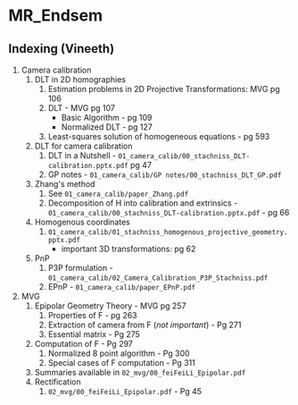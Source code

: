 # MR_Endsem

## Indexing (Vineeth)

1. Camera calibration
    1. DLT in 2D homographies
        1. Estimation problems in 2D Projective Transformations: MVG pg 106
        2. DLT - MVG pg 107
            - Basic Algorithm - pg 109
            - Normalized DLT - pg 127
        3. Least-squares solution of homogeneous equations - pg 593
    2. DLT for camera calibration
        1. DLT in a Nutshell - `01_camera_calib/00_stachniss_DLT-calibration.pptx.pdf` pg 47
        2. GP notes - `01_camera_calib/GP notes/00_stachniss_DLT_GP.pdf`
    3. Zhang's method
        1. See `01_camera_calib/paper_Zhang.pdf`
        2. Decomposition of H into calibration and extrinsics - `01_camera_calib/00_stachniss_DLT-calibration.pptx.pdf` - pg 66
    4. Homogenous coordinates
        1. `01_camera_calib/01_stachniss_homogenous_projective_geometry.pptx.pdf`
            - important 3D transformations: pg 62
    5. PnP
        1. P3P formulation - `01_camera_calib/02_Camera_Calibration_P3P_Stachniss.pdf`
        2. EPnP - `01_camera_calib/paper_EPnP.pdf`
2. MVG
    1. Epipolar Geometry Theory - MVG pg 257
        1. Properties of F - pg 263
        2. Extraction of camera from F (_not important_) - Pg 271
        3. Essential matrix - Pg 275
    2. Computation of F - Pg 297
        1. Normalized 8 point algorithm - Pg 300
        2. Special cases of F computation - Pg 311
    3. Summaries available in `02_mvg/00_feiFeiLi_Epipolar.pdf`
    4. Rectification
        1. `02_mvg/00_feiFeiLi_Epipolar.pdf` - Pg 45